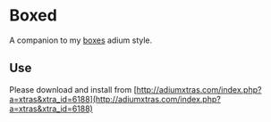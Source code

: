 Boxed
=====
A companion to my [boxes](http://adiumxtras.com/index.php?a=xtras&xtra_id=6187) adium style.

Use
---
Please download and install from [http://adiumxtras.com/index.php?a=xtras&xtra_id=6188](http://adiumxtras.com/index.php?a=xtras&xtra_id=6188)
